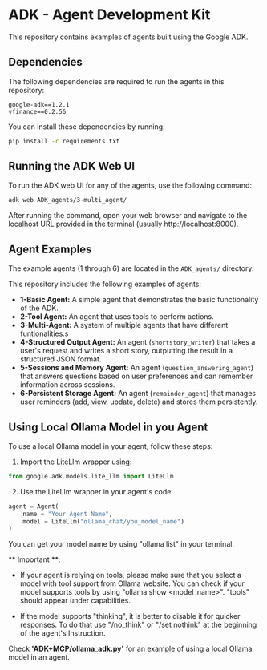 # ADK - Agent Development Kit

This repository contains examples of agents built using the Google ADK.

## Dependencies

The following dependencies are required to run the agents in this repository:

```
google-adk==1.2.1
yfinance==0.2.56
```

You can install these dependencies by running:

```bash
pip install -r requirements.txt
```

## Running the ADK Web UI

To run the ADK web UI for any of the agents, use the following command:

```bash
adk web ADK_agents/3-multi_agent/
```

After running the command, open your web browser and navigate to the localhost URL provided in the terminal (usually http://localhost:8000).

## Agent Examples

The example agents (1 through 6) are located in the `ADK_agents/` directory.

This repository includes the following examples of agents:

* **1-Basic Agent:** A simple agent that demonstrates the basic functionality of the ADK.
* **2-Tool Agent:** An agent that uses tools to perform actions.
* **3-Multi-Agent:** A system of multiple agents that have different funtionalities.s
* **4-Structured Output Agent:** An agent (`shortstory_writer`) that takes a user's request and writes a short story, outputting the result in a structured JSON format.
* **5-Sessions and Memory Agent:** An agent (`question_answering_agent`) that answers questions based on user preferences and can remember information across sessions.
* **6-Persistent Storage Agent:** An agent (`remainder_agent`) that manages user reminders (add, view, update, delete) and stores them persistently.

## Using Local Ollama Model in you Agent

To use a local Ollama model in your agent, follow these steps:

1. Import the LiteLlm wrapper using:
```python
from google.adk.models.lite_llm import LiteLlm
```

2. Use the LiteLlm wrapper in your agent's code:
```python
agent = Agent(
    name = "Your Agent Name",
    model = LiteLlm("ollama_chat/you_model_name")
)
```

You can get your model name by using "ollama list" in your terminal.

** Important **: 
 - If your agent is relying on tools, please make sure that you select a model with tool support from Ollama website. You can check if your model supports tools by using "ollama show <model_name>". "tools" should appear under capabilities.

 - If the model supports "thinking", it is better to disable it for quicker responses. To do that use "/no_think" or "/set nothink" at the beginning of the agent's Instruction.

Check **'ADK+MCP/ollama_adk.py'** for an example of using a local Ollama model in an agent.

